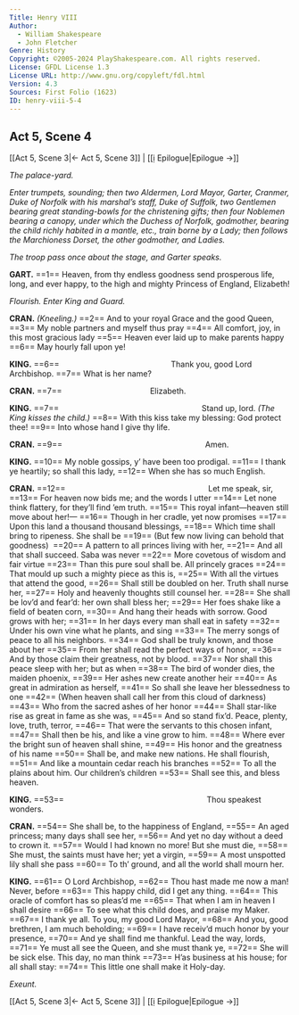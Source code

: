 ```yaml
---
Title: Henry VIII
Author: 
  - William Shakespeare
  - John Fletcher
Genre: History
Copyright: ©2005-2024 PlayShakespeare.com. All rights reserved.
License: GFDL License 1.3
License URL: http://www.gnu.org/copyleft/fdl.html
Version: 4.3
Sources: First Folio (1623)
ID: henry-viii-5-4
---
```


## Act 5, Scene 4
[[Act 5, Scene 3|← Act 5, Scene 3]] | [[ị Epilogue|Epilogue →]]

*The palace-yard.*

*Enter trumpets, sounding; then two Aldermen, Lord Mayor, Garter, Cranmer, Duke of Norfolk with his marshal’s staff, Duke of Suffolk, two Gentlemen bearing great standing-bowls for the christening gifts; then four Noblemen bearing a canopy, under which the Duchess of Norfolk, godmother, bearing the child richly habited in a mantle, etc., train borne by a Lady; then follows the Marchioness Dorset, the other godmother, and Ladies.*

*The troop pass once about the stage, and Garter speaks.*

**GART.**
==1== Heaven, from thy endless goodness send prosperous life, long, and ever happy, to the high and mighty Princess of England, Elizabeth!

*Flourish. Enter King and Guard.*

**CRAN.**
*(Kneeling.)*
==2== And to your royal Grace and the good Queen,
==3== My noble partners and myself thus pray
==4== All comfort, joy, in this most gracious lady
==5== Heaven ever laid up to make parents happy
==6== May hourly fall upon ye!

**KING.**
==6==               Thank you, good Lord Archbishop.
==7== What is her name?

**CRAN.**
==7==            Elizabeth.

**KING.**
==7==                   Stand up, lord.
*(The King kisses the child.)*
==8== With this kiss take my blessing: God protect thee!
==9== Into whose hand I give thy life.

**CRAN.**
==9==                   Amen.

**KING.**
==10== My noble gossips, y’ have been too prodigal.
==11== I thank ye heartily; so shall this lady,
==12== When she has so much English.

**CRAN.**
==12==                   Let me speak, sir,
==13== For heaven now bids me; and the words I utter
==14== Let none think flattery, for they’ll find ’em truth.
==15== This royal infant—heaven still move about her!⁠—
==16== Though in her cradle, yet now promises
==17== Upon this land a thousand thousand blessings,
==18== Which time shall bring to ripeness. She shall be
==19== (But few now living can behold that goodness) 
==20== A pattern to all princes living with her,
==21== And all that shall succeed. Saba was never
==22== More covetous of wisdom and fair virtue
==23== Than this pure soul shall be. All princely graces
==24== That mould up such a mighty piece as this is,
==25== With all the virtues that attend the good,
==26== Shall still be doubled on her. Truth shall nurse her,
==27== Holy and heavenly thoughts still counsel her.
==28== She shall be lov’d and fear’d: her own shall bless her;
==29== Her foes shake like a field of beaten corn,
==30== And hang their heads with sorrow. Good grows with her;
==31== In her days every man shall eat in safety
==32== Under his own vine what he plants, and sing
==33== The merry songs of peace to all his neighbors.
==34== God shall be truly known, and those about her
==35== From her shall read the perfect ways of honor,
==36== And by those claim their greatness, not by blood.
==37== Nor shall this peace sleep with her; but as when
==38== The bird of wonder dies, the maiden phoenix,
==39== Her ashes new create another heir
==40== As great in admiration as herself,
==41== So shall she leave her blessedness to one
==42== (When heaven shall call her from this cloud of darkness) 
==43== Who from the sacred ashes of her honor
==44== Shall star-like rise as great in fame as she was,
==45== And so stand fix’d. Peace, plenty, love, truth, terror,
==46== That were the servants to this chosen infant,
==47== Shall then be his, and like a vine grow to him.
==48== Where ever the bright sun of heaven shall shine,
==49== His honor and the greatness of his name
==50== Shall be, and make new nations. He shall flourish,
==51== And like a mountain cedar reach his branches
==52== To all the plains about him. Our children’s children
==53== Shall see this, and bless heaven.

**KING.**
==53==                   Thou speakest wonders.

**CRAN.**
==54== She shall be, to the happiness of England,
==55== An aged princess; many days shall see her,
==56== And yet no day without a deed to crown it.
==57== Would I had known no more! But she must die,
==58== She must, the saints must have her; yet a virgin,
==59== A most unspotted lily shall she pass
==60== To th’ ground, and all the world shall mourn her.

**KING.**
==61== O Lord Archbishop,
==62== Thou hast made me now a man! Never, before
==63== This happy child, did I get any thing.
==64== This oracle of comfort has so pleas’d me
==65== That when I am in heaven I shall desire
==66== To see what this child does, and praise my Maker.
==67== I thank ye all. To you, my good Lord Mayor,
==68== And you, good brethren, I am much beholding;
==69== I have receiv’d much honor by your presence,
==70== And ye shall find me thankful. Lead the way, lords,
==71== Ye must all see the Queen, and she must thank ye,
==72== She will be sick else. This day, no man think
==73== H’as business at his house; for all shall stay:
==74== This little one shall make it Holy-day.

*Exeunt.*

[[Act 5, Scene 3|← Act 5, Scene 3]] | [[ị Epilogue|Epilogue →]]